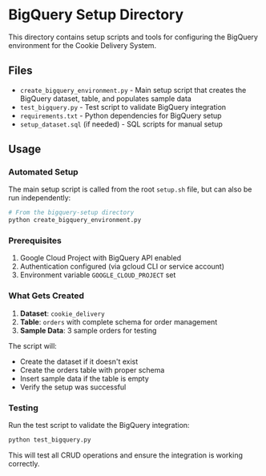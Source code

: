 # BigQuery Setup Directory

This directory contains setup scripts and tools for configuring the BigQuery environment for the Cookie Delivery System.

## Files

- `create_bigquery_environment.py` - Main setup script that creates the BigQuery dataset, table, and populates sample data
- `test_bigquery.py` - Test script to validate BigQuery integration
- `requirements.txt` - Python dependencies for BigQuery setup
- `setup_dataset.sql` (if needed) - SQL scripts for manual setup

## Usage

### Automated Setup

The main setup script is called from the root `setup.sh` file, but can also be run independently:

```bash
# From the bigquery-setup directory
python create_bigquery_environment.py
```

### Prerequisites

1. Google Cloud Project with BigQuery API enabled
2. Authentication configured (via gcloud CLI or service account)
3. Environment variable `GOOGLE_CLOUD_PROJECT` set

### What Gets Created

1. **Dataset**: `cookie_delivery`
2. **Table**: `orders` with complete schema for order management
3. **Sample Data**: 3 sample orders for testing

The script will:
- Create the dataset if it doesn't exist
- Create the orders table with proper schema
- Insert sample data if the table is empty
- Verify the setup was successful

### Testing

Run the test script to validate the BigQuery integration:

```bash
python test_bigquery.py
```

This will test all CRUD operations and ensure the integration is working correctly.
